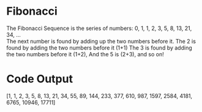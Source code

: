# Fibonacci
The Fibonacci Sequence is the series of numbers:  0, 1, 1, 2, 3, 5, 8, 13, 21, 34, ...  
The next number is found by adding up the two numbers before it. 
The 2 is found by adding the two numbers before it (1+1) The 3 is found by adding the two numbers before it (1+2), 
And the 5 is (2+3), and so on!

# Code Output
[1, 1, 2, 3, 5, 8, 13, 21, 34, 55, 89, 144, 233, 377, 610, 987, 1597, 2584, 4181, 6765, 10946, 17711]
